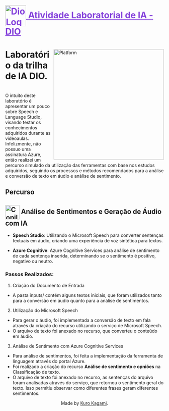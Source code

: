 <h1>
    <a href="https://www.dio.me/" style="color:8542DB">
     <img align="center" alt="Dio Logo" width="66px" src="https://ac-landing-pages-user-uploads-production.s3.amazonaws.com/0000051657/a6176d56-6fab-496b-93a9-b95c0f49b56b.png">
    <span>Atividade Laboratorial de IA - DIO</span></a>
</h1>

<main>
<img align="right" alt="Platform" height="350" src="https://cdn.prod.website-files.com/66460d4ab476aafd53ffb355/66460d4cb476aafd530082e8_speech.microsoft.com-portal.jpeg">
<p align="justify"><h1> Laboratório da trilha de IA DIO.</h1>
<br/>
O intuito deste laboratório é apresentar um pouco sobre Speech e Language Studio, visando testar os conhecimentos adquiridos durante as videoaulas.
Infelizmente, não possuo uma assinatura Azure, então realizei um percurso simulado da utilização das ferramentas com base nos estudos adquiridos, seguindo os processos e métodos recomendados para a análise e conversão de texto em áudio e análise de sentimento.
</p>
</main>

<article>
<h1>Percurso</h1>

<h2>
    <img align="center" alt="Copilot Logo" width="45px" src="https://brandlogos.net/wp-content/uploads/2023/09/microsoft_copilot-logo_brandlogos.net_zaqzr.png"> Análise de Sentimentos e Geração de Áudio com IA
</h2>

+ **Speech Studio**: Utilizando o Microsoft Speech para converter sentenças textuais em áudio, criando uma experiência de voz sintética para textos.

+ **Azure Cognitive**: Azure Cognitive Services para análise de sentimento de cada sentença inserida, determinando se o sentimento é positivo, negativo ou neutro.

<h3>Passos Realizados:</h3>

1. Criação do Documento de Entrada
+ A pasta inputs/ contém alguns textos iniciais, que foram utilizados tanto para a conversão em áudio quanto para a análise de sentimentos.

2. Utilização do Microsoft Speech
+ Para gerar o áudio, foi implementada a conversão de texto em fala através da criação do recurso utilizando o serviço de Microsoft Speech. 
+ O arquivo de texto foi anexado no recurso, que converteu o conteúdo em áudio.

3. Análise de Sentimento com Azure Cognitive Services
+ Para análise de sentimentos, foi feita a implementação da ferramenta de linguagem através do portal Azure. 
+ Foi realizado a criação do recurso **Análise de sentimento e opniões** na Classificação de texto.
+ O arquivo de texto foi anexado no recurso, as sentenças do arquivo foram analisadas através do serviço, que retornou o sentimento geral do texto. Isso permitiu observar como diferentes frases geram diferentes sentimentos.

</article>


<div align="center">Made by <a href="https://github.com/kurokagami/">Kuro Kagami</a>.</div>